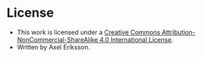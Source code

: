 # License

- This work is licensed under a [Creative Commons Attribution-NonCommercial-ShareAlike 4.0 International License](http://creativecommons.org/licenses/by-nc-sa/4.0/).
- Written by Axel Eriksson.
